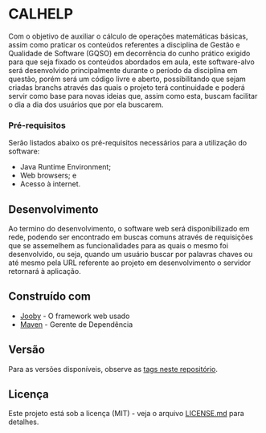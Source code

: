 # CALHELP

Com o objetivo de auxiliar o cálculo de operações matemáticas básicas, assim como praticar os conteúdos referentes a disciplina de Gestão e Qualidade de Software (GQSO) em decorrência do cunho prático exigido para que seja fixado os conteúdos abordados em aula, este software-alvo será desenvolvido principalmente durante o período da disciplina em questão, porém será um código livre e aberto, possibilitando que sejam criadas branchs através das quais o projeto terá continuidade e poderá servir como base para novas ideias que, assim como esta, buscam facilitar o dia a dia dos usuários que por ela buscarem.

### Pré-requisitos

Serão listados abaixo os pré-requisitos necessários para a utilização do software:
- Java Runtime Environment;
- Web browsers; e
- Acesso à internet.

## Desenvolvimento

Ao termino do desenvolvimento, o software web será disponibilizado em rede, podendo ser encontrado em buscas comuns através de requisições que se assemelhem as funcionalidades para as quais o mesmo foi desenvolvido, ou seja, quando um usuário buscar por palavras chaves ou até mesmo pela URL referente ao projeto em desenvolvimento o servidor retornará à aplicação.

## Construído com

* [Jooby]( https://jooby.io/) - O framework web usado
* [Maven](https://maven.apache.org/) - Gerente de Dependência

## Versão

Para as versões disponíveis, observe as [tags neste repositório]( https://github.com/lxitx/calc-api-gqso-2021/tags). 

## Licença

Este projeto está sob a licença (MIT) - veja o arquivo [LICENSE.md]( https://github.com/lxitx/calc-api-gqso-2021/blob/main/LICENSE) para detalhes.